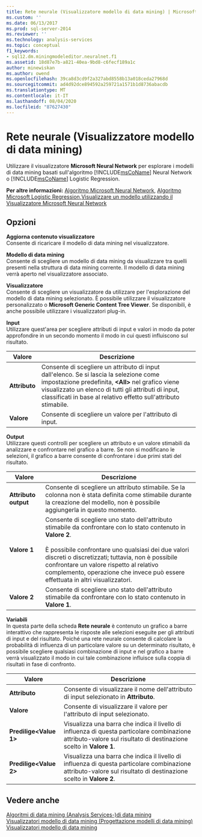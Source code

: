 ```yaml
---
title: Rete neurale (Visualizzatore modello di data mining) | Microsoft Docs
ms.custom: ''
ms.date: 06/13/2017
ms.prod: sql-server-2014
ms.reviewer: ''
ms.technology: analysis-services
ms.topic: conceptual
f1_keywords:
- sql12.dm.miningmodeleditor.neuralnet.f1
ms.assetid: 18d87e7b-a821-40ea-9bd8-c6fecf189a1c
author: minewiskan
ms.author: owend
ms.openlocfilehash: 39ca8d3cd9f2a327abd8558b13a018ceda27968d
ms.sourcegitcommit: ad4d92dce894592a259721a1571b1d8736abacdb
ms.translationtype: MT
ms.contentlocale: it-IT
ms.lasthandoff: 08/04/2020
ms.locfileid: "87627430"
---
```

# <a name="neural-network-mining-model-viewer"></a>Rete neurale (Visualizzatore modello di data mining)
  Utilizzare il visualizzatore **Microsoft Neural Network** per esplorare i modelli di data mining basati sull'algoritmo [!INCLUDE[msCoName](../includes/msconame-md.md)] Neural Network o [!INCLUDE[msCoName](../includes/msconame-md.md)] Logistic Regression.  
  
 **Per altre informazioni:** [Algoritmo Microsoft Neural Network](data-mining/microsoft-neural-network-algorithm.md), [Algoritmo Microsoft Logistic Regression](data-mining/microsoft-logistic-regression-algorithm.md),[Visualizzare un modello utilizzando il Visualizzatore Microsoft Neural Network](data-mining/browse-a-model-using-the-microsoft-neural-network-viewer.md)  
  
## <a name="options"></a>Opzioni  
 **Aggiorna contenuto visualizzatore**  
 Consente di ricaricare il modello di data mining nel visualizzatore.  
  
 **Modello di data mining**  
 Consente di scegliere un modello di data mining da visualizzare tra quelli presenti nella struttura di data mining corrente. Il modello di data mining verrà aperto nel visualizzatore associato.  
  
 **Visualizzatore**  
 Consente di scegliere un visualizzatore da utilizzare per l'esplorazione del modello di data mining selezionato. È possibile utilizzare il visualizzatore personalizzato o **Microsoft Generic Content Tree Viewer**. Se disponibili, è anche possibile utilizzare i visualizzatori plug-in.  
  
 **Input**  
 Utilizzare quest'area per scegliere attributi di input e valori in modo da poter approfondire in un secondo momento il modo in cui questi influiscono sul risultato.  
  
|Valore|Descrizione|  
|-----------|-----------------|  
|**Attributo**|Consente di scegliere un attributo di input dall'elenco. Se si lascia la selezione come impostazione predefinita, **\<All>** nel grafico viene visualizzato un elenco di tutti gli attributi di input, classificati in base al relativo effetto sull'attributo stimabile.|  
|**Valore**|Consente di scegliere un valore per l'attributo di input.|  
  
 **Output**  
 Utilizzare questi controlli per scegliere un attributo e un valore stimabili da analizzare e confrontare nel grafico a barre. Se non si modificano le selezioni, il grafico a barre consente di confrontare i due primi stati del risultato.  
  
|Valore|Descrizione|  
|-----------|-----------------|  
|**Attributo output**|Consente di scegliere un attributo stimabile. Se la colonna non è stata definita come stimabile durante la creazione del modello, non è possibile aggiungerla in questo momento.|  
|**Valore 1**|Consente di scegliere uno stato dell'attributo stimabile da confrontare con lo stato contenuto in **Valore 2**.<br /><br /> È possibile confrontare uno qualsiasi dei due valori discreti o discretizzati; tuttavia, non è possibile confrontare un valore rispetto al relativo complemento, operazione che invece può essere effettuata in altri visualizzatori.|  
|**Valore 2**|Consente di scegliere uno stato dell'attributo stimabile da confrontare con lo stato contenuto in **Valore 1**.|  
  
 **Variabili**  
 In questa parte della scheda **Rete neurale** è contenuto un grafico a barre interattivo che rappresenta le risposte alle selezioni eseguite per gli attributi di input e del risultato. Poiché una rete neurale consente di calcolare la probabilità di influenza di un particolare valore su un determinato risultato, è possibile scegliere qualsiasi combinazione di input e nel grafico a barre verrà visualizzato il modo in cui tale combinazione influisce sulla coppia di risultati in fase di confronto.  
  
|Valore|Descrizione|  
|-----------|-----------------|  
|**Attributo**|Consente di visualizzare il nome dell'attributo di input selezionato in **Attributo**.|  
|**Valore**|Consente di visualizzare il valore per l'attributo di input selezionato.|  
|**Predilige\<Value 1>**|Visualizza una barra che indica il livello di influenza di questa particolare combinazione attributo-valore sul risultato di destinazione scelto in **Valore 1**.|  
|**Predilige\<Value 2>**|Visualizza una barra che indica il livello di influenza di questa particolare combinazione attributo-valore sul risultato di destinazione scelto in **Valore 2**.|  
  
## <a name="see-also"></a>Vedere anche  
 [Algoritmi di data mining &#40;Analysis Services-&#41;di data mining](data-mining/data-mining-algorithms-analysis-services-data-mining.md)   
 [Visualizzatori modello di data mining &#40;Progettazione modelli di data mining&#41;](mining-model-viewers-data-mining-model-designer.md)   
 [Visualizzatori modello di data mining](data-mining/data-mining-model-viewers.md)  
  
  
